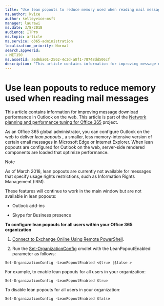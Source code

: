 ```yaml
---
title: "Use lean popouts to reduce memory used when reading mail messages"
ms.author: kvice
author: kelleyvice-msft
manager: laurawi
ms.date: 3/8/2018
audience: ITPro
ms.topic: article
ms.service: o365-administration
localization_priority: Normal
search.appverid:
- MET150
ms.assetid: a6d6ba01-2562-4c3d-a8f1-78748dd506cf
description: "This article contains information for improving message download performance in Outlook on the web."
---
```


# Use lean popouts to reduce memory used when reading mail messages

This article contains information for improving message download performance in Outlook on the web. This article is part of the [Network planning and performance tuning for Office 365](https://aka.ms/tune) project.
   
As an Office 365 global administrator, you can configure Outlook on the web to deliver  *lean popouts*  , a smaller, less memory-intensive version of certain email messages in Microsoft Edge or Internet Explorer. When lean popouts are configured for Outlook on the web, server-side rendered components are loaded that optimize performance. 
  
> [!NOTE]
> As of March 2018, lean popouts are currently not available for messages that specify usage rights restrictions, such as Information Rights Management (IRM). 
  
These features will continue to work in the main window but are not available in lean popouts:
  
- Outlook add-ins
    
- Skype for Business presence
    
 **To configure lean popouts for all users within your Office 365 organization**
  
1. [Connect to Exchange Online Using Remote PowerShell](https://technet.microsoft.com/library/jj984289%28v=exchg.150%29.aspx ).
    
2. Run the [Set-OrganizationConfig](https://technet.microsoft.com/library/aa997443%28v=exchg.160%29.aspx) cmdlet with the LeanPopoutEnabled parameter as follows: 
    
  ```
  Set-OrganizationConfig -LeanPopoutEnabled <$true |$false >
  ```

  For example, to enable lean popouts for all users in your organization:
    
  ```
  Set-OrganizationConfig -LeanPopoutEnabled $true
  ```

  To disable lean popouts for all users in your organization:
    
  ```
  Set-OrganizationConfig -LeanPopoutEnabled $false
  ```


